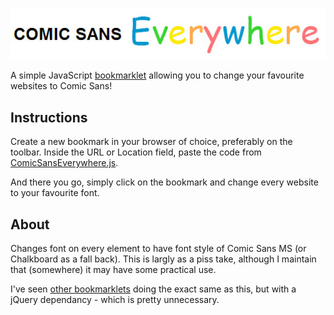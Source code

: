 ![Comic Sans Everywhere](title.jpg)

A simple JavaScript [bookmarklet](http://en.wikipedia.org/wiki/Bookmarklet) allowing you to change your favourite websites to Comic Sans!

## Instructions
Create a new bookmark in your browser of choice, preferably on the toolbar.  Inside the URL or Location field, paste the code from [ComicSansEverywhere.js](ComicSansEverywhere.js).

And there you go, simply click on the bookmark and change every website to your favourite font.

## About

Changes font on every element to have font style of Comic Sans MS (or Chalkboard as a fall back).  This is largly as a piss take, although I maintain that (somewhere) it may have some practical use.

I've seen [other bookmarklets](http://comicsansit.com/) doing the exact same as this, but with a jQuery dependancy - which is pretty unnecessary.
